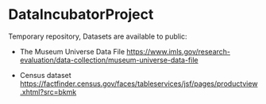 # DataIncubatorProject
Temporary repository, Datasets are available to public:

- The Museum Universe Data File 
https://www.imls.gov/research-evaluation/data-collection/museum-universe-data-file

- Census dataset
https://factfinder.census.gov/faces/tableservices/jsf/pages/productview.xhtml?src=bkmk
